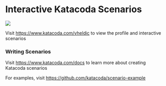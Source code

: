 # Interactive Katacoda Scenarios

[![](http://shields.katacoda.com/katacoda/vheldic/count.svg)](https://www.katacoda.com/vheldic "Get your profile on Katacoda.com")

Visit https://www.katacoda.com/vheldic to view the profile and interactive scenarios

### Writing Scenarios
Visit https://www.katacoda.com/docs to learn more about creating Katacoda scenarios

For examples, visit https://github.com/katacoda/scenario-example
